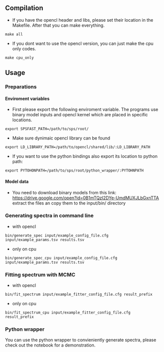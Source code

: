 ## Compilation

- If you have the opencl header and libs, please set their location in the Makefile. After that you can make everything.

```
make all
```

- If you dont want to use the opencl version, you can just make the cpu only codes.

```
make cpu_only
```


## Usage 


### Preparations


#### Enviroment variables

- First please export the following enviroment variable. The programs use binary model inputs and opencl kernel which are placed in specific locations.

```
export SPSFAST_PATH=/path/to/sps/root/
```

- Make sure dynimaic opencl library can be found 

```
export LD_LIBRARY_PATH=/path/to/opencl/shared/lib/:LD_LIBRARY_PATH
```

- If you want to use the python bindings also export its location to python path:

```
export PYTOHONPATH=/path/to/sps/root/python_wrapper/:PYTOHNPATH
```

#### Model data

- You need to download binary models from this link: https://drive.google.com/open?id=0B1mTQzI2DYe-UmdMUXJLbGxnTTA extract the files an copy them to the input/bin/ directory


### Generating spectra in command line

- with opencl 

```
bin/generate_spec input/example_config_file.cfg input/example_params.tsv results.tsv
```

- only on cpu

```
bin/generate_spec_cpu input/example_config_file.cfg input/example_params.tsv results.tsv
```

### Fitting spectrum with MCMC

- with opencl 

```
bin/fit_spectrum input/example_fitter_config_file.cfg result_prefix
```

- only on cpu

```
bin/fit_spectrum_cpu input/example_fitter_config_file.cfg result_prefix
```


### Python wrapper

You can use the python wrapper to convieniently generate spectra, please check out the notebook for a demonstration.


